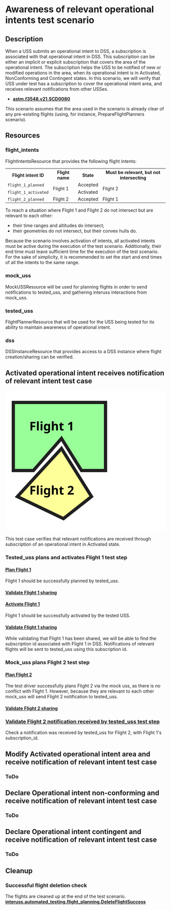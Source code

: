 # Awareness of relevant operational intents test scenario

## Description

When a USS submits an operational intent to DSS, a subscription is associated with that operational intent in DSS.
This subscription can be either an implicit or explicit subscription that covers the area of the operational intent.
The subscription helps the USS to be notified of new or modified operations in the area, when its operational intent is in
Activated, NonConforming and Contingent states. In this scenario, we will verify that USS under test has a subscription
to cover the operational intent area, and receives relevant notifications from other USSes.

- **[astm.f3548.v21.SCD0080](../../../../../requirements/astm/f3548/v21.md)**

This scenario assumes that the area used in the scenario is already clear of any pre-existing flights (using, for instance, PrepareFlightPlanners scenario).

## Resources

### flight_intents

FlightIntentsResource that provides the following flight intents:

<table>
    <tr>
        <th>Flight intent ID</th>
        <th>Flight name</th>
        <th>State</th><!-- TODO: Update with usage_state and uas_state when new flight planning API is adopted -->
        <th>Must be relevant, but not intersecting</th>
    </tr>
    <tr>
        <td><code>flight_1_planned</code></td>
        <td rowspan="2">Flight 1</td>
        <td>Accepted</td>
        <td rowspan="2">Flight 2</td>
    </tr>
    <tr>
        <td><code>flight_1_activated</code></td>
        <td>Activated</td>
    </tr>
    <tr>
        <td><code>flight_2_planned</code></td>
        <td>Flight 2</td>
        <td>Accepted</td>
        <td>Flight 1</td>
    </tr>
</table>

To reach a situation where Flight 1 and Flight 2 do not intersect but are relevant to each other:
- their time ranges and altitudes do intersect;
- their geometries do not intersect, but their convex hulls do.

Because the scenario involves activation of intents, all activated intents must be active during the execution of the test scenario. Additionally, their end time must leave sufficient time for the execution of the test scenario. For the sake of simplicity, it is recommended to set the start and end times of all the intents to the same range.

### mock_uss

MockUSSResource will be used for planning flights in order to send notifications to tested_uss, and gathering interuss interactions from mock_uss.

### tested_uss

FlightPlannerResource that will be used for the USS being tested for its ability to maintain awareness of operational intent.

### dss

DSSInstanceResource that provides access to a DSS instance where flight creation/sharing can be verified.

## Activated operational intent receives notification of relevant intent test case

![Test case summary illustration](./assets/flight1_activated_flight2_planned.svg)

This test case verifies that relevant notifications are received through subscription of an operational intent in Activated state.

### Tested_uss plans and activates Flight 1 test step

#### [Plan Flight 1](../../../../flight_planning/plan_flight_intent.md)

Flight 1 should be successfully planned by tested_uss.

#### [Validate Flight 1 sharing](../../validate_shared_operational_intent.md)

#### [Activate Flight 1](../../../../flight_planning/activate_flight_intent.md)

Flight 1 should be successfully activated by the tested USS.

#### [Validate Flight 1 sharing](../../validate_shared_operational_intent.md)

While validating that Flight 1 has been shared, we will be able to find the  subscription id associated with Flight 1 in DSS.
Notifications of relevant flights will be sent to tested_uss using this subscription id.

### Mock_uss plans Flight 2 test step

#### [Plan Flight 2](../../../../flight_planning/plan_flight_intent.md)

The test driver successfully plans Flight 2 via the mock uss, as there is no conflict with Flight 1.
However, because they are relevant to each other mock_uss will send Flight 2 notification to tested_uss.

#### [Validate Flight 2 sharing](../../validate_shared_operational_intent.md)

### [Validate Flight 2 notification received by tested_uss test step](../test_steps/validate_notification_received.md)

Check a notification was received by tested_uss for Flight 2, with Flight 1's subscription_id.

## Modify Activated operational intent area and receive notification of relevant intent test case

### ToDo

## Declare Operational intent non-conforming and receive notification of relevant intent test case

### ToDo

## Declare Operational intent contingent and receive notification of relevant intent test case

### ToDo

## Cleanup

### Successful flight deletion check
The flights are cleaned up at the end of the test scenario.
**[interuss.automated_testing.flight_planning.DeleteFlightSuccess](../../../../../requirements/interuss/automated_testing/flight_planning.md)**
